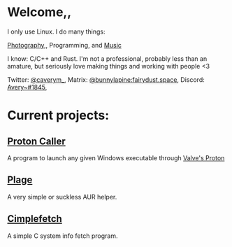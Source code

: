 # Welcome,,
I only use Linux.
I do many things:

[Photography,](https://unsplash.com/@caverym), Programming, and [Music](https://caverym.bandcamp.com/)

I know: C/C++ and Rust. I'm not a professional, probably less than an amature, but seriously love making things and working with people <3

Twitter: [@caverym_](https://twitter.com/caverym_),
Matrix: [@bunnylapine:fairydust.space](https://matrix.to/#/@bunnylapine:fairydust.space),
Discord: [Avery~#1845](https://discord.gg/Ef4pG66h7M),


# Current projects:
## [Proton Caller](https://github.com/caverym/proton-caller)
A program to launch any given Windows executable through [Valve's Proton](https://github.com/ValveSoftware/Proton)

## [Plage](https://github.com/caverym/plage)
A very simple or suckless AUR helper.

## [Cimplefetch](https://github.com/caverym/cimplefetch)
A simple C system info fetch program.

